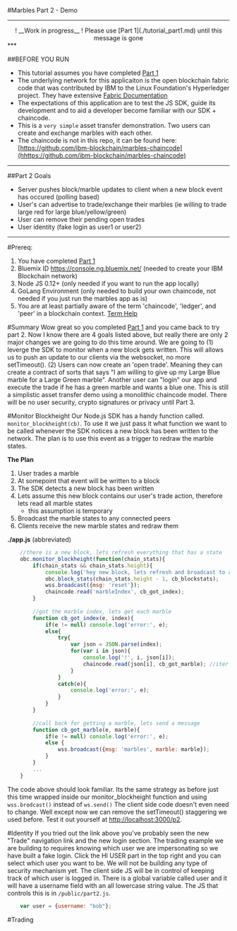 #Marbles Part 2 - Demo

***
<center>
! __Work in progress__ !  
Please use [Part 1](./tutorial_part1.md) until this message is gone
</center>
***

##BEFORE YOU RUN
- This tutorial assumes you have completed [Part 1](./tutorial_part1.md)
- The underlying network for this applicaiton is the open blockchain fabric code that was contributed by IBM to the Linux Foundation's Hyperledger project. They have extensive [Fabric Documentation](https://github.com/openblockchain/obc-docs)
- The expectations of this application are to test the JS SDK, guide its development and to aid a developer become familiar with our SDK + chaincode.
- This is a `very simple` asset transfer demonstration.  Two users can create and exchange marbles with each other.
- The chaincode is not in this repo, it can be found here: [https://github.com/ibm-blockchain/marbles-chaincode](hhttps://github.com/ibm-blockchain/marbles-chaincode)

***

##Part 2 Goals
- Server pushes block/marble updates to client when a new block event has occured (polling based)
- User's can advertise to trade/exchange their marbles (ie willing to trade large red for large blue/yellow/green)
- User can remove their pending open trades
- User identity (fake login as user1 or user2)

***

#Prereq:
1. You have completed [Part 1](./tutorial_part1.md)
1. Bluemix ID https://console.ng.bluemix.net/ (needed to create your IBM Blockchain network)
1. Node JS 0.12+ (only needed if you want to run the app locally)
1. GoLang Environment (only needed to build your own chaincode, not needed if you just run the marbles app as is)
1. You are at least partially aware of the term 'chaincode', 'ledger', and 'peer' in a blockchain context. [Term Help](https://github.com/openblockchain/obc-docs/blob/master/glossary.md)


#Summary
Wow great so you completed [Part 1](./tutorial_part1.md) and you came back to try part 2. 
Now I know there are 4 goals listed above, but really there are only 2 major changes we are going to do this time around. 
We are going to (1) leverge the SDK to monitor when a new block gets written. 
This will allows us to push an update to our clients via the websocket, no more setTimeout(). 
(2) Users can now create an 'open trade'. Meaning they can create a contract of sorts that says "I am willing to give up my Large Blue marble for a Large Green marble". 
Another user can "login" our app and execute the trade if he has a green marble and wants a blue one.
This is still a simplistic asset transfer demo using a monolithic chaincode model. 
There will be no user security, crypto signatures or privacy until Part 3.

#Monitor Blockheight
Our Node.js SDK has a handy function called. `monitor_blockheight(cb)`. 
To use it we just pass it what function we want to be called whenever the SDK notices a new block has been written to the network. 
The plan is to use this event as a trigger to redraw the marble states. 

__The Plan__
1. User trades a marble
1. At somepoint that event will be written to a block
1. The SDK detects a new block has been written
1. Lets assume this new block contains our user's trade action, therefore lets read all marble states
	- this assumption is temporary
1. Broadcast the marble states to any connected peers
1. Clients receive the new marble states and redraw them

__./app.js__ (abbreviated)

```js
	//there is a new block, lets refresh everything that has a state
	obc.monitor_blockheight(function(chain_stats){
		if(chain_stats && chain_stats.height){
			console.log('hey new block, lets refresh and broadcast to all');
			obc.block_stats(chain_stats.height - 1, cb_blockstats);
			wss.broadcast({msg: 'reset'});
			chaincode.read('marbleIndex', cb_got_index);
		}
			
		//got the marble index, lets get each marble
		function cb_got_index(e, index){
			if(e != null) console.log('error:', e);
			else{
				try{
					var json = JSON.parse(index);
					for(var i in json){
						console.log('!', i, json[i]);
						chaincode.read(json[i], cb_got_marble);	//iter over each, read their values
					}
				}
				catch(e){
					console.log('error:', e);
				}
			}
		}
		
		//call back for getting a marble, lets send a message
		function cb_got_marble(e, marble){
			if(e != null) console.log('error:', e);
			else {
				wss.broadcast({msg: 'marbles', marble: marble});
			}
		}
		...
	}
```
The code above should look familiar. 
Its the same strategy as before just this time wrapped inside our monitor_blockheight function and using `wss.brodcast()` instead of `ws.send()`
The client side code doesn't even need to change. 
Well except now we can remove the setTimeout() staggering we used before. 
Test it out yourself at [http://localhost:3000/p2](http://localhost:3000/p2).

#Identity
If you tried out the link above you've probably seen the new "Trade" navigation link and the new login section. 
The trading example we are building to requires knowing which user we are impersonating so we have built a fake login. 
Click the HI USER part in the top right and you can select which user you want to be. 
We will not be building any type of security mechanism yet. 
The client side JS will be in control of keeping track of which user is logged in. 
There is a global variable called user and it will have a username field with an all lowercase string value. 
The JS that controls this is in `/public/part2.js`.

```js
	var user = {username: "bob"};
```

#Trading
